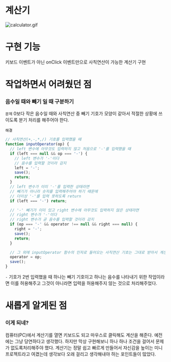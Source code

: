 # 계산기

![calculator.gif](https://s3.us-west-2.amazonaws.com/secure.notion-static.com/b4a4a6bf-1a31-475e-bed4-38fb25d40714/calculator.gif?X-Amz-Algorithm=AWS4-HMAC-SHA256&X-Amz-Content-Sha256=UNSIGNED-PAYLOAD&X-Amz-Credential=AKIAT73L2G45EIPT3X45%2F20230117%2Fus-west-2%2Fs3%2Faws4_request&X-Amz-Date=20230117T124842Z&X-Amz-Expires=86400&X-Amz-Signature=77059042546700daf3b4f436bbe8c23b75542dfd64d67bff92c4739e0194a492&X-Amz-SignedHeaders=host&x-id=GetObject)

# 구현 기능

키보드 이벤트가 아닌 onClick 이벤트만으로 사칙연산이 가능한 계산기 구현

# 작업하면서 어려웠던 점

### 음수일 때와 빼기 일 때 구분하기

`문제` 0보다 작은 음수일 때와 사칙연산 중 빼기 기호가 모양이 같아서 적절한 상황에 쓰이도록 분기 처리를 해주어야 한다.

`해결`

```jsx
// 사칙연산(+,-,*,/) 기호를 입력했을 때
function inputOperator(op) {
  // left 변수에 아무것도 입력하지 않고 처음으로 '-'를 입력했을 때
  if (left === null && op === '-') {
    // left 변수가 '-'이다
    // 음수를 입력할 것이라 감지
    left = '-';
    save();
    return;
  }
  // left 변수가 이미 '-'를 입력한 상태라면
  // 빼기가 아니라 숫자를 입력해주어야 하기 때문에
  // 더이상 '-'를 입력 못하도록 return
  if (left === '-') return;

  // '-' 빼기가 이미 있고 right 변수에 아무것도 입력하지 않은 상태라면
  // right 변수가 '-'이다
  // right 변수가 곧 음수를 입력할 것이라 감지
  if (op === '-' && operator !== null && right === null) {
    right = '-';
    save();
    return;
  }

  // 그 외에 inputOperator 함수의 인자로 들어오는 사직연산 기호는 그대로 받아서 계산해준다.
  operator = op;
  save();
}
```

`-` 기호가 2번 입력했을 때 하나는 빼기 기호이고 하나는 음수를 나타내기 위한 작업이라면 이를 허용해주고 그것이 아니라면 입력을 허용해주지 않는 것으로 처리해주었다.

# 새롭게 알게된 점

### 이게 되네?

컴퓨터(PC)에서 계산기를 열면 키보드도 되고 마우스로 클릭해도 계산을 해준다. 예전에는 그냥 당연하다고 생각했다. 하지만 막상 구현해보니 하나 하나 조건을 걸어서 문제가 없도록처리해주야 했다. 계산기는 정말 쉽고 빠르게 만들어서 자신감을 높이는 미니 프로젝트라고 여겼는데 생각보다 오래 걸리고 생각해내야 하는 포인트들이 많았다.
